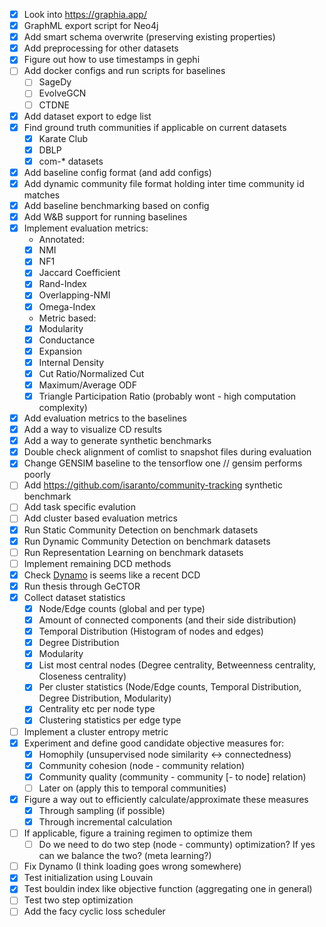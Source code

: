 - [x] Look into https://graphia.app/
- [x] GraphML export script for Neo4j
- [x] Add smart schema overwrite (preserving existing properties)
- [x] Add preprocessing for other datasets
- [x] Figure out how to use timestamps in gephi
- [ ] Add docker configs and run scripts for baselines
  - [ ] SageDy
  - [ ] EvolveGCN
  - [ ] CTDNE
- [x] Add dataset export to edge list
- [x] Find ground truth communities if applicable on current datasets
  - [x] Karate Club
  - [x] DBLP
  - [x] com-* datasets
- [x] Add baseline config format (and add configs)
- [x] Add dynamic community file format holding inter time community id matches
- [x] Add baseline benchmarking based on config
- [x] Add W&B support for running baselines
- [x] Implement evaluation metrics:
  - Annotated:
  - [x] NMI
  - [x] NF1
  - [x] Jaccard Coefficient
  - [x] Rand-Index
  - [x] Overlapping-NMI
  - [x] Omega-Index
  - Metric based:
  - [x] Modularity
  - [x] Conductance
  - [x] Expansion
  - [x] Internal Density
  - [x] Cut Ratio/Normalized Cut
  - [x] Maximum/Average ODF
  - [x] Triangle Participation Ratio (probably wont - high computation complexity)
- [x] Add evaluation metrics to the baselines
- [x] Add a way to visualize CD results
- [x] Add a way to generate synthetic benchmarks
- [x] Double check alignment of comlist to snapshot files during evaluation
- [x] Change GENSIM baseline to the tensorflow one // gensim performs poorly
- [ ] Add https://github.com/isaranto/community-tracking synthetic benchmark
- [ ] Add task specific evalution
- [ ] Add cluster based evaluation metrics
- [x] Run Static Community Detection on benchmark datasets
- [x] Run Dynamic Community Detection on benchmark datasets
- [ ] Run Representation Learning on benchmark datasets
- [ ] Implement remaining DCD methods
- [x] Check [Dynamo](https://github.com/nogrady/dynamo) is seems like a recent DCD
- [x] Run thesis through GeCTOR 
- [x] Collect dataset statistics
  - [x] Node/Edge counts (global and per type)
  - [x] Amount of connected components (and their side distribution)
  - [x] Temporal Distribution (Histogram of nodes and edges)
  - [x] Degree Distribution
  - [x] Modularity
  - [x] List most central nodes (Degree centrality, Betweenness centrality, Closeness centrality)
  - [x] Per cluster statistics (Node/Edge counts, Temporal Distribution, Degree Distribution, Modularity)
  - [x] Centrality etc per node type
  - [x] Clustering statistics per edge type
- [ ] Implement a cluster entropy metric
- [x] Experiment and define good candidate objective measures for:
  - [x] Homophily (unsupervised node similarity <-> connectedness)
  - [x] Community cohesion (node - community relation)
  - [x] Community quality (community - community [- to node] relation)
  - [ ] Later on (apply this to temporal communities)
- [x] Figure a way out to efficiently calculate/approximate these measures
  - [x] Through sampling (if possible)
  - [x] Through incremental calculation
- [ ] If applicable, figure a training regimen to optimize them
  - [ ] Do we need to do two step (node - communty) optimization? If yes can we balance the two? (meta learning?)
- [ ] Fix Dynamo (I think loading goes wrong somewhere)
- [x] Test initialization using Louvain
- [x] Test bouldin index like objective function (aggregating one in general)
- [ ] Test two step optimization
- [ ] Add the facy cyclic loss scheduler
